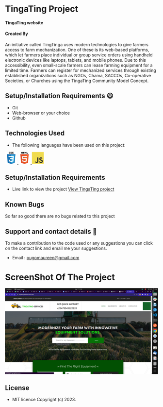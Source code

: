 # TingaTing Project
#### TingaTing website
#### Created By

An initiative called TingTinga uses modern technologies to give farmers access to farm mechanization. One of these is its web-based platforms, which let farmers place individual or group service orders using handheld electronic devices like laptops, tablets, and mobile phones. Due to this accessibility, even small-scale farmers can lease farming equipment for a limited time. Farmers can register for mechanized services through existing established organizations such as NGOs, Chama, SACCOs, Co-operative Societies, or Churches using the TingaTing Community Model Concept.

## Setup/Installation Requirements 😃
* Git
* Web-browser or your choice
* Github
## Technologies Used
 * The following languages have been used on this project:

<p align="left"> 
<a href="https://www.w3schools.com/css/" target="_blank"> 
<img src="https://raw.githubusercontent.com/devicons/devicon/master/icons/css3/css3-original-wordmark.svg" alt="css3" width="40" height="40"/> 
</a>
 <a href="https://www.w3.org/html/" target="_blank">
 <img src="https://raw.githubusercontent.com/devicons/devicon/master/icons/html5/html5-original-wordmark.svg" alt="html5" width="40" height="40"/>
  </a> 
  <a href="https://developer.mozilla.org/en-US/docs/Web/JavaScript" target="_blank">
<img src="https://raw.githubusercontent.com/devicons/devicon/master/icons/javascript/javascript-original.svg" alt="javascript" width="40" height="40"/>
 </a> 
 </p>

## Setup/Installation Requirements

* Live link to view the project <a href="https://tingating-website.netlify.app/">View TingaTing project</a>

## Known Bugs
 So far so good there are no bugs related to this project 
## Support and contact details 🙂
To make a contribution to the code used or any suggestions you can click on the contact link and email me your suggestions.
* Email :
ougomaureen@gmail.com

# ScreenShot Of The Project
<img src="./assets/screenshots/Screenshot%20from%202023-08-17%2014-04-38.png"/>
  


## License
* MIT licence Copyright (c) 2023.
